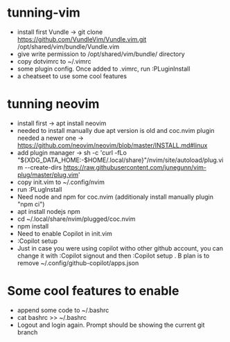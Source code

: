 # tunning-vim
- install first Vundle -> git clone https://github.com/VundleVim/Vundle.vim.git /opt/shared/vim/bundle/Vundle.vim 
- give write permission to /opt/shared/vim/bundle/ directory
- copy dotvimrc to ~/.vimrc
- some plugin config. Once added to .vimrc, run :PLuginInstall
- a cheatseet to use some cool features

# tunning neovim
- install first -> apt install neovim
-   needed to install manually due apt version is old and coc.nvim plugin needed a newer one -> https://github.com/neovim/neovim/blob/master/INSTALL.md#linux
- add plugin manager -> sh -c 'curl -fLo "${XDG_DATA_HOME:-$HOME/.local/share}"/nvim/site/autoload/plug.vim --create-dirs https://raw.githubusercontent.com/junegunn/vim-plug/master/plug.vim'
- copy init.vim to ~/.config/nvim
- run :PLugInstall 
- Need node and npm for coc.nvim (additionaly install manually plugin "npm ci")
-   apt install nodejs npm
-   cd ~/.local/share/nvim/plugged/coc.nvim
-   npm install
- Need to enable Copilot in init.vim
-   :Copilot setup
-   Just in case you were using copilot witho other github account, you can change it with :Copilot signout and then :Copilot setup . B plan is to remove ~/.config/github-copilot/apps.json

# Some cool features to enable
- append some code to ~/.bashrc
- cat bashrc >> ~/.bashrc
- Logout and login again. Prompt should be showing the current git branch
